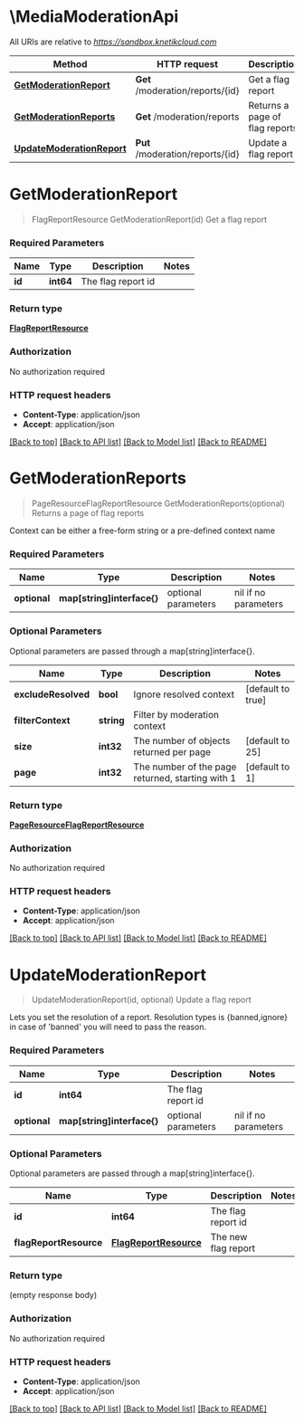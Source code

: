 # \MediaModerationApi

All URIs are relative to *https://sandbox.knetikcloud.com*

Method | HTTP request | Description
------------- | ------------- | -------------
[**GetModerationReport**](MediaModerationApi.md#GetModerationReport) | **Get** /moderation/reports/{id} | Get a flag report
[**GetModerationReports**](MediaModerationApi.md#GetModerationReports) | **Get** /moderation/reports | Returns a page of flag reports
[**UpdateModerationReport**](MediaModerationApi.md#UpdateModerationReport) | **Put** /moderation/reports/{id} | Update a flag report


# **GetModerationReport**
> FlagReportResource GetModerationReport(id)
Get a flag report

### Required Parameters

Name | Type | Description  | Notes
------------- | ------------- | ------------- | -------------
  **id** | **int64**| The flag report id | 

### Return type

[**FlagReportResource**](FlagReportResource.md)

### Authorization

No authorization required

### HTTP request headers

 - **Content-Type**: application/json
 - **Accept**: application/json

[[Back to top]](#) [[Back to API list]](../README.md#documentation-for-api-endpoints) [[Back to Model list]](../README.md#documentation-for-models) [[Back to README]](../README.md)

# **GetModerationReports**
> PageResourceFlagReportResource GetModerationReports(optional)
Returns a page of flag reports

Context can be either a free-form string or a pre-defined context name

### Required Parameters

Name | Type | Description  | Notes
------------- | ------------- | ------------- | -------------
 **optional** | **map[string]interface{}** | optional parameters | nil if no parameters

### Optional Parameters
Optional parameters are passed through a map[string]interface{}.

Name | Type | Description  | Notes
------------- | ------------- | ------------- | -------------
 **excludeResolved** | **bool**| Ignore resolved context | [default to true]
 **filterContext** | **string**| Filter by moderation context | 
 **size** | **int32**| The number of objects returned per page | [default to 25]
 **page** | **int32**| The number of the page returned, starting with 1 | [default to 1]

### Return type

[**PageResourceFlagReportResource**](PageResource«FlagReportResource».md)

### Authorization

No authorization required

### HTTP request headers

 - **Content-Type**: application/json
 - **Accept**: application/json

[[Back to top]](#) [[Back to API list]](../README.md#documentation-for-api-endpoints) [[Back to Model list]](../README.md#documentation-for-models) [[Back to README]](../README.md)

# **UpdateModerationReport**
> UpdateModerationReport(id, optional)
Update a flag report

Lets you set the resolution of a report. Resolution types is {banned,ignore} in case of 'banned' you will need to pass the reason.

### Required Parameters

Name | Type | Description  | Notes
------------- | ------------- | ------------- | -------------
  **id** | **int64**| The flag report id | 
 **optional** | **map[string]interface{}** | optional parameters | nil if no parameters

### Optional Parameters
Optional parameters are passed through a map[string]interface{}.

Name | Type | Description  | Notes
------------- | ------------- | ------------- | -------------
 **id** | **int64**| The flag report id | 
 **flagReportResource** | [**FlagReportResource**](FlagReportResource.md)| The new flag report | 

### Return type

 (empty response body)

### Authorization

No authorization required

### HTTP request headers

 - **Content-Type**: application/json
 - **Accept**: application/json

[[Back to top]](#) [[Back to API list]](../README.md#documentation-for-api-endpoints) [[Back to Model list]](../README.md#documentation-for-models) [[Back to README]](../README.md)

